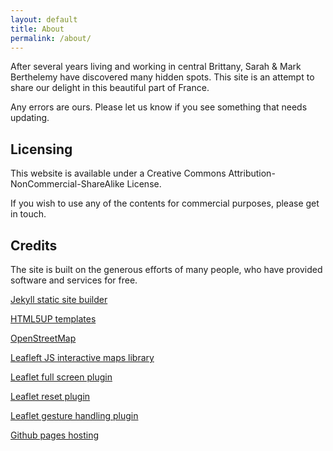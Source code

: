 ```yaml
---
layout: default
title: About
permalink: /about/
---
```


After several years living and working in central Brittany, Sarah & Mark Berthelemy have discovered many hidden spots. This site is an attempt to share our delight in this beautiful part of France.

Any errors are ours. Please let us know if you see something that needs updating.

## Licensing

This website is available under a Creative Commons Attribution-NonCommercial-ShareAlike License.

If you wish to use any of the contents for commercial purposes, please get in touch.

## Credits

The site is built on the generous efforts of many people, who have provided software and services for free.

[Jekyll static site builder](https://jekyllrb.com/)

[HTML5UP templates](https://html5up.net/)

[OpenStreetMap](https://www.openstreetmap.org/)

[Leafleft JS interactive maps library](https://leafletjs.com/)

[Leaflet full screen plugin](https://github.com/Leaflet/Leaflet.fullscreen)

[Leaflet reset plugin](https://github.com/drustack/Leaflet.ResetView)

[Leaflet gesture handling plugin](https://github.com/elmarquis/Leaflet.GestureHandling)

[Github pages hosting](https://pages.github.com/)
